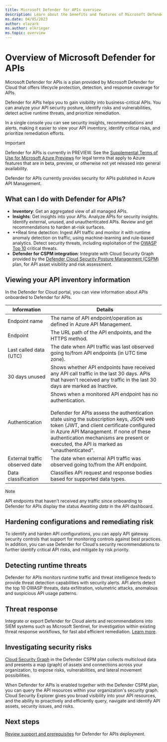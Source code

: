 ```yaml
---
title: Microsoft Defender for APIs overview
description: Learn about the benefits and features of Microsoft Defender for APIs
ms.date: 04/05/2023
author: elazark
ms.author: elkrieger
ms.topic: overview
---
```


# Overview of Microsoft Defender for APIs

Microsoft Defender for APIs is a plan provided by Microsoft Defender for Cloud that offers lifecycle protection, detection, and response coverage for APIs.

Defender for APIs helps you to gain visibility into business-critical APIs. You can analyze your API security posture, identify risks and vulnerabilities, detect active runtime threats, and prioritize remediation.

In a single console you can see security insights, recommendations and alerts, making it easier to view your API inventory, identify critical risks, and prioritize remediation efforts.

> [!IMPORTANT]
> Defender for APIs is currently in PREVIEW.
> See the [Supplemental Terms of Use for Microsoft Azure Previews](https://azure.microsoft.com/support/legal/preview-supplemental-terms/) for legal terms that apply to Azure features that are in beta, preview, or otherwise not yet released into general availability.

Defender for APIs currently provides security for APIs published in Azure API Management.

## What can I do with Defender for APIs?

- **Inventory**: Get an aggregated view of all managed APIs.  
- **Insights**: Get insights into your APIs. Analyze APIs for security insights. Identify external, unused, and unauthenticated APIs. Review and get recommendations to harden at-risk surfaces. 
- **Real time detection: Ingest API traffic and monitor it with runtime anomaly detection on traffic, using machine-learning and rule-based analytics. Detect security threats, including exploitation of the [OWASP Top 10](https://owasp.org/www-project-top-ten/) critical threats. 
- **Defender for CSPM integration**: Integrate with Cloud Security Graph provided by the [Defender Cloud Security Posture Management (CSPM)](concept-cloud-security-posture-management.md) plan, for API asset visibility and risk assessment.


## Viewing your API inventory information

In the Defender for Cloud portal, you can view information about APIs onboarded to Defender for APIs.

**Information** | **Details**
--- | ---
Endpoint name | The name of API endpoint/operation as defined in Azure API Management.
Endpoint | The URL path of the API endpoints, and the HTTPS method. 
Last called data (UTC) | The date when API traffic was last observed going to/from API endpoints (in UTC time zone). 
30 days unused | Shows whether API endpoints have received any API call traffic in the last 30 days. APIs that haven't received any traffic in the last 30 days are marked as Inactive. 
Authentication | Shows when a monitored API endpoint has no authentication. <br/><br/> Defender for APIs assess the authentication state using the subscription keys, JSON web token (JWT, and client certificate configured in Azure API Management. If none of these authentication mechanisms are present or executed, the API is marked as "unauthenticated".
External traffic observed date | The date when external API traffic was observed going to/from the API endpoint. 
Data classification | Classifies API request and response bodies based for supported data types. 

> [!NOTE]
> API endpoints that haven't received any traffic since onboarding to Defender for APIs display the status *Awaiting data* in the API dashboard.

## Hardening configurations and remediating risk

To identify and harden API configurations, you can apply API gateway security controls that support for monitoring controls against best practices. In addition, you can use Defender for Cloud's security recommendations to further identify critical API risks, and mitigate by risk priority.

## Detecting runtime threats

Defender for APIs monitors runtime traffic and threat intelligence feeds to provide threat detection capabilities with security alerts. API alerts detect the top 10 OWASP threats, data exfiltration, volumetric attacks, anomalous and suspicious API usage patterns.


## Threat response 

Integrate or export Defender for Cloud alerts and recommendations into SIEM systems such as Microsoft Sentinel, for investigation within existing threat response workflows, for fast abd efficient remediation. [Learn more](export-to-siem.md).

## Investigating security risks

[Cloud Security Graph](concept-attack-path.md) in the Defender CSPM plan collects multicloud data and presents a map (graph) of assets and connections across your organization, to expose risks, vulnerabilities, and lateral movement possibilities. 

When Defender for APIs is enabled together with the Defender CSPM plan, you can query the API resources within your organization's security graph. Cloud Security Explorer gives you broad visibility into your API resources, and the ability to proactively and efficiently query, navigate and identify API assets, security issues, and risks.

## Next steps

[Review support and prerequisites](defender-for-apis-prepare.md) for Defender for APIs deployment.
